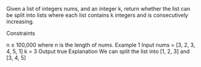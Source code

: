 Given a list of integers nums, and an integer k, return whether the list can be split into lists where each list contains k integers and is consecutively increasing.

Constraints

n ≤ 100,000 where n is the length of nums.
Example 1
Input
nums = [3, 2, 3, 4, 5, 1]
k = 3
Output
true
Explanation
We can split the list into [1, 2, 3] and [3, 4, 5]
